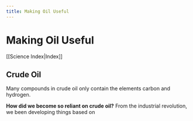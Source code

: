 ```yaml
---
title: Making Oil Useful
---
```

# Making Oil Useful
[[Science Index|Index]]

## Crude Oil
Many compounds in crude oil only contain the elements carbon and hydrogen.

**How did we become so reliant on crude oil?**
From the industrial revolution, we been developing things based on 


